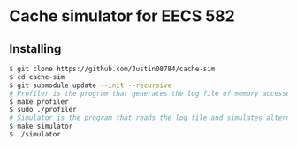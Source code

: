 # Cache simulator for EECS 582


## Installing

```bash
$ git clone https://github.com/Justin08784/cache-sim
$ cd cache-sim
$ git submodule update --init --recursive
# Profiler is the program that generates the log file of memory accesses
$ make profiler
$ sudo ./profiler
# Simulator is the program that reads the log file and simulates alternative policies
$ make simulator
$ ./simulator
```
